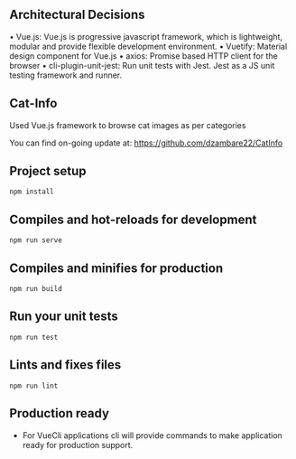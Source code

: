 ## Architectural Decisions

•	Vue.js:  Vue.js is progressive javascript framework, which is lightweight, modular and provide flexible development environment.
•	Vuetify:  Material design component for Vue.js
•	axios:  Promise based HTTP client for the browser
•	cli-plugin-unit-jest: Run unit tests with Jest. Jest as a JS unit testing framework and runner.

## Cat-Info

Used Vue.js framework to browse cat images as per categories

You can find on-going update at: https://github.com/dzambare22/CatInfo

## Project setup
```
npm install
```

## Compiles and hot-reloads for development
```
npm run serve
```

## Compiles and minifies for production
```
npm run build
```

## Run your unit tests
```
npm run test
```

## Lints and fixes files
```
npm run lint
```
## Production ready
* For VueCli applications cli will provide commands to make application ready for production support.
